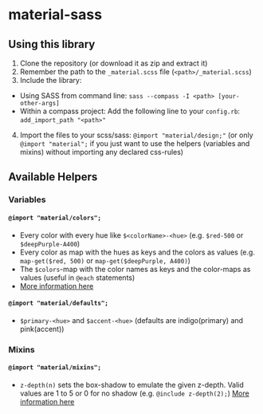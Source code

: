 material-sass
=============

## Using this library

1. Clone the repository (or download it as zip and extract it)
2. Remember the path to the `_material.scss` file (`<path>/_material.scss`)
3. Include the library:
  - Using SASS from command line: `sass --compass -I <path> [your-other-args]`
  - Within a compass project: Add the following line to your `config.rb`: `add_import_path "<path>"`
4. Import the files to your scss/sass: `@import "material/design;"` (or only `@import "material";` if you just want to use the helpers (variables and mixins) without importing any declared css-rules)

## Available Helpers

### Variables

#### `@import "material/colors";`
* Every color with every hue like `$<colorName>-<hue>` (e.g. `$red-500` or `$deepPurple-A400`)
* Every color as map with the hues as keys and the colors as values (e.g. `map-get($red, 500)` or `map-get($deepPurple, A400)`)
* The `$colors`-map with the color names as keys and the color-maps as values (useful in `@each` statements)
* [More information here](http://www.google.com/design/spec/style/color.html#color-ui-color-palette)

#### `@import "material/defaults";`
* `$primary-<hue>` and `$accent-<hue>` (defaults are indigo(primary) and pink(accent))

### Mixins

#### `@import "material/mixins";`
* `z-depth(n)` sets the box-shadow to emulate the given z-depth. Valid values are 1 to 5 or 0 for no shadow (e.g. `@include z-depth(2);`) [More information here](http://www.google.com/design/spec/layout/layout-principles.html#layout-principles-dimensionality)
